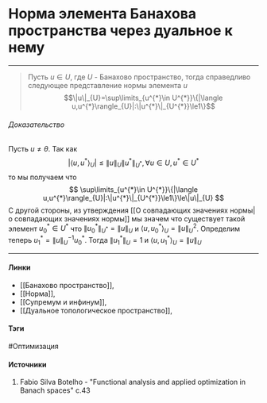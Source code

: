 # Норма элемента Банахова пространства через дуальное к нему
***
>Пусть $u\in U$, где $U$ - Банахово пространство, тогда справедливо следующее представление нормы элемента $u$ $$\|u\|_{U}=\sup\limits_{u^{*}\in U^{*}}\{|\langle u,u^{*}\rangle_{U}|:\|u^{*}\|_{U^{*}}\le1\}$$

###### Доказательство
Пусть $u\ne\theta$. Так как
$$
|\langle u,u^{*}\rangle_{U}|\le\|u\|_{U}\|u^{*}\|_{U^{*}},\forall u\in U,u^{*}\in U^{*}
$$
то мы получаем что
$$
\sup\limits_{u^{*}\in U^{*}}\{|\langle u,u^{*}\rangle_{U}|:\|u^{*}\|_{U^{*}}\le1\}\le\|u\|_{U}
$$
С другой стороны, из утверждения [[О совпадающих значениях нормы|о совпадающих значениях нормы]] мы значем что существует такой элемент $u_{0}^{*}\in U^{*}$ что $\|u_{0}^{*}\|_{U^{*}}=\|u\|_{U}$ и $\langle u,u_{0}^{*}\rangle_{U}=\|u\|_{U}^{2}$. Определим теперь $u_{1}^{*}=\|u\|_{U}^{-1}u_{0}^{*}$. Тогда $\|u_{1}^{*}\|_{U}=1$ и $\langle u,u_{1}^{*}\rangle_{U}=\|u\|_{U}$
***
#### Линки
- [[Банахово пространство]],
- [[Норма]],
- [[Супремум и инфинум]],
- [[Дуальное топологическое пространство]],
#### Тэги
 #Оптимизация 
#### Источники
1. Fabio Silva Botelho - "Functional analysis and applied optimization in Banach spaces" c.43